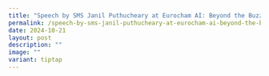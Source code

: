 ```yaml
---
title: "Speech by SMS Janil Puthucheary at Eurocham AI: Beyond the Buzz Report Launch"
permalink: /speech-by-sms-janil-puthucheary-at-eurocham-ai-beyond-the-buzz-report-launch/
date: 2024-10-21
layout: post
description: ""
image: ""
variant: tiptap
---
```

